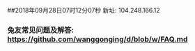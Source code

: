##2018年09月28日07时12分07秒 新址: 104.248.166.12
### 兔友常见问题及解答: https://github.com/wanggonging/d/blob/w/FAQ.md
